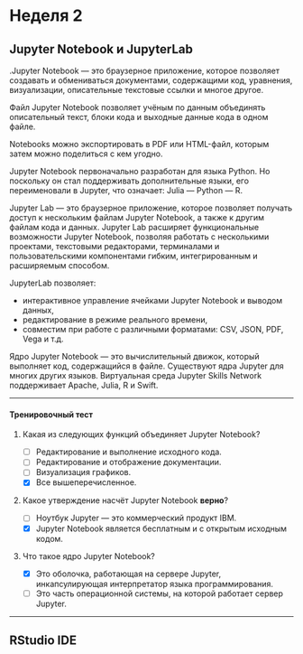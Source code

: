 # Неделя 2

## Jupyter Notebook и JupyterLab

.Jupyter Notebook — это браузерное приложение, которое позволяет создавать и обмениваться документами, содержащими код, уравнения, визуализации, описательные текстовые ссылки и многое другое. 

Файл Jupyter Notebook позволяет учёным по данным объединять описательный текст, блоки кода и выходные данные кода в одном файле.

Notebooks можно экспортировать в PDF или HTML-файл, которым затем можно поделиться с кем угодно.

Jupyter Notebook первоначально разработан для языка Python. Но поскольку он стал поддерживать дополнительные языки, его переименовали в Jupyter, что означает: Julia — Python — R.

Jupyter Lab — это браузерное приложение, которое позволяет получать доступ к нескольким файлам Jupyter Notebook, а также к другим файлам кода и данных. Jupyter Lab расширяет функциональные возможности Jupyter Notebook, позволяя работать с несколькими проектами, текстовыми редакторами, терминалами и пользовательскими компонентами гибким, интегрированным и расширяемым способом. 

JupyterLab позволяет: 

- интерактивное управление ячейками Jupyter Notebook и выводом данных, 
- редактирование в режиме реального времени,
- совместим при работе с различными форматами: CSV, JSON, PDF, Vega и т.д.

Ядро Jupyter Notebook — это вычислительный движок, который выполняет код, содержащийся в файле. Существуют ядра Jupyter для многих других языков. Виртуальная среда Jupyter Skills Network поддерживает Apache, Julia, R и Swift.

---

#### Тренировочный тест

1. Какая из следующих функций объединяет Jupyter Notebook?
   
   - [ ] Редактирование и выполнение исходного кода.
   - [ ] Редактирование и отображение документации.
   - [ ] Визуализация графиков.
   - [x] Все вышеперечисленное.

2. Какое утверждение насчёт Jupyter Notebook **верно**?
   
   - [ ] Ноутбук Jupyter — это коммерческий продукт IBM.
   - [x] Jupyter Notebook является бесплатным и с открытым исходным кодом.

3. Что такое ядро Jupyter Notebook?
   
   - [x] Это оболочка, работающая на сервере Jupyter, инкапсулирующая интерпретатор языка программирования.
   - [ ] Это часть операционной системы, на которой работает сервер Jupyter.

---

## RStudio IDE

